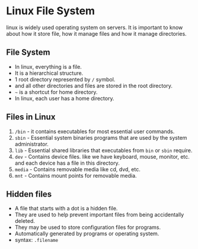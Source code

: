 # Linux File System
linux is widely used operating system on servers. It is important to know about how it store file, how it manage files and how it manage directories.


## File System
* In linux, everything is a file.
* It is a hierarchical structure.
* 1 root directory represented by `/` symbol.
* and all other directories and files are stored in the root directory.
* `~` is a shortcut for home directory. 
* In linux, each user has a home directory.


## Files in Linux
1. `/bin` - it contains executables for most essential user commands.
2. `sbin` -  Essential system binaries programs that are used by the system administrator.
3. `lib` - Essential shared libraries that executables from `bin` or `sbin` require.
4. `dev` - Contains device files. like we have keyboard, mouse, monitor, etc. and each device has a file in this directory.
5. `media` - Contains removable media like cd, dvd, etc.
6. `mnt` - Contains mount points for removable media.


## Hidden files
* A file that starts with a dot is a hidden file.
* They are used to help prevent important files from being accidentally deleted.
* They may be used to store configuration files for programs.
* Automatically generated by programs or operating system.
* syntax: `.filename`
